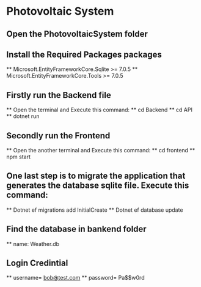 # Photovoltaic System
## Open the PhotovoltaicSystem folder

## Install the Required Packages packages
** Microsoft.EntityFrameworkCore.Sqlite >= 7.0.5 
** Microsoft.EntityFrameworkCore.Tools >= 7.0.5

## Firstly run the Backend file
** Open the terminal and Execute this command:
** cd Backend
** cd API
** dotnet run

## Secondly run the Frontend
** Open the another terminal and Execute this command:
** cd frontend
** npm start

## One last step is to migrate the application that generates the database sqlite file. Execute this command:
** Dotnet ef migrations add InitialCreate
** Dotnet ef database update

## Find the database in bankend folder
** name: Weather.db

## Login Credintial
** username= bob@test.com 
** password= Pa$$w0rd
